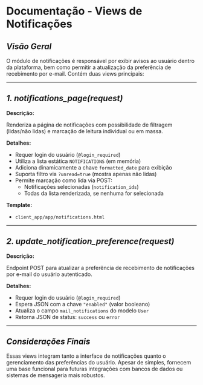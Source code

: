# Documentação - Views de Notificações

## *Visão Geral*

O módulo de notificações é responsável por exibir avisos ao usuário dentro da plataforma, bem como permitir a atualização da preferência de recebimento por e-mail. Contém duas views principais:

---

## *1. notifications_page(request)*

**Descrição:**  

Renderiza a página de notificações com possibilidade de filtragem (lidas/não lidas) e marcação de leitura individual ou em massa.

**Detalhes:**

- Requer login do usuário (`@login_required`)
- Utiliza a lista estática `NOTIFICATIONS` (em memória)
- Adiciona dinamicamente a chave `formatted_date` para exibição
- Suporta filtro via `?unread=true` (mostra apenas não lidas)
- Permite marcação como lida via POST:
    - Notificações selecionadas (`notification_ids`)
    - Todas da lista renderizada, se nenhuma for selecionada

**Template:**  

- `client_app/app/notifications.html`

---

## *2. update_notification_preference(request)*

**Descrição:**  

Endpoint POST para atualizar a preferência de recebimento de notificações por e-mail do usuário autenticado.

**Detalhes:**

- Requer login do usuário (`@login_required`)
- Espera JSON com a chave `"enabled"` (valor booleano)
- Atualiza o campo `mail_notifications` do modelo `User`
- Retorna JSON de status: `success` ou `error`

---

## *Considerações Finais*

Essas views integram tanto a interface de notificações quanto o gerenciamento das preferências do usuário. Apesar de simples, fornecem uma base funcional para futuras integrações com bancos de dados ou sistemas de mensageria mais robustos.
